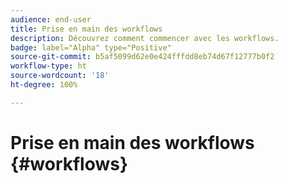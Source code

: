 ```yaml
---
audience: end-user
title: Prise en main des workflows
description: Découvrez comment commencer avec les workflows.
badge: label="Alpha" type="Positive"
source-git-commit: b5af5099d62e0e424fffdd8eb74d67f12777b0f2
workflow-type: ht
source-wordcount: '18'
ht-degree: 100%

---
```


# Prise en main des workflows {#workflows}


